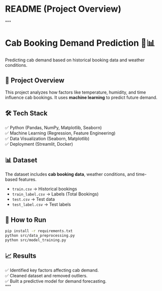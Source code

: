# README (Project Overview)
"""
# Cab Booking Demand Prediction 🚕📊  
Predicting cab demand based on historical booking data and weather conditions.

## 📌 Project Overview  
This project analyzes how factors like temperature, humidity, and time influence cab bookings. It uses **machine learning** to predict future demand.

## 🛠 Tech Stack  
✅ Python (Pandas, NumPy, Matplotlib, Seaborn)  
✅ Machine Learning (Regression, Feature Engineering)  
✅ Data Visualization (Seaborn, Matplotlib)  
✅ Deployment (Streamlit, Docker)  

## 📊 Dataset  
The dataset includes **cab booking data**, weather conditions, and time-based features.  

- `train.csv` → Historical bookings  
- `train_label.csv` → Labels (Total Bookings)  
- `test.csv` → Test data  
- `test_label.csv` → Test labels  

## 🚀 How to Run  
```bash
pip install -r requirements.txt
python src/data_preprocessing.py
python src/model_training.py
```

## 📈 Results  
✅ Identified key factors affecting cab demand.  
✅ Cleaned dataset and removed outliers.  
✅ Built a predictive model for demand forecasting.  
"""
